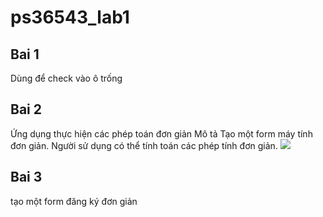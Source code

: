 # ps36543_lab1

## Bai 1
Dùng để check vào ô trống

## Bai 2
Ứng dụng thực hiện các phép toán đơn giản
Mô tả
Tạo một form máy tính đơn giản. 
Người sử dụng có thể tính toán các phép tính đơn giản.
<img src="C:\Users\quangtruong\Pictures\bai2">

## Bai 3
tạo một form đăng ký đơn giản